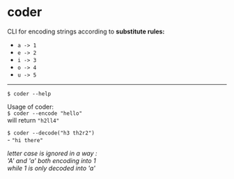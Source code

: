 # coder
CLI for encoding strings according to 
**substitute rules:**

- `a -> 1`
- `e -> 2`
- `i -> 3`
- `o -> 4`
- `u -> 5`

---

`$ coder --help`

Usage of coder:  
  `$ coder --encode "hello"`
  <br/> will return `"h2ll4"`

`$ coder --decode("h3 th2r2")`
<br/> - `"hi there"`

*letter case is ignored in a way :  
'A' and 'a' both encoding into 1*  
*while 1 is only decoded into 'a'*